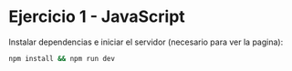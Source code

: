 # Ejercicio 1 - JavaScript

Instalar dependencias e iniciar el servidor (necesario para ver la pagina):

```bash
npm install && npm run dev
```